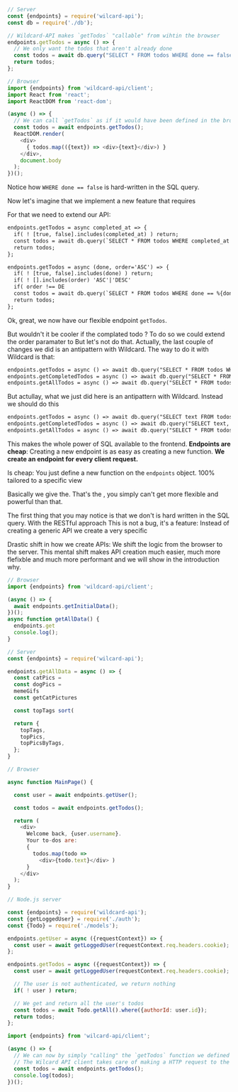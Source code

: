 

~~~js
// Server
const {endpoints} = require('wilcard-api');
const db = require('./db');

// Wildcard-API makes `getTodos` "callable" from wihtin the browser
endpoints.getTodos = async () => {
  // We only want the todos that aren't already done
  const todos = await db.query("SELECT * FROM todos WHERE done == false");
  return todos;
};

// Browser
import {endpoints} from 'wildcard-api/client';
import React from 'react';
import ReactDOM from 'react-dom';

(async () => {
  // We can call `getTodos` as if it would have been defined in the browser
  const todos = await endpoints.getTodos();
  ReactDOM.render(
    <div>
      { todos.map(({text}) => <div>{text}</div>) }
    </div>,
    document.body
  );
})();
~~~

Notice how `WHERE done == false` is hard-written in the SQL query.

Now let's imagine that we implement a new feature that requires

For that we need to extend our API:


~~~diff
endpoints.getTodos = async completed_at => {
  if( ! [true, false].includes(completed_at) ) return;
  const todos = await db.query(`SELECT * FROM todos WHERE completed_at == ${completed_at}"`);
  return todos;
};
~~~

~~~diff
endpoints.getTodos = async (done, order='ASC') => {
  if( ! [true, false].includes(done) ) return;
  if( ! [].includes(order) 'ASC'|'DESC'
  if( order !== DE
  const todos = await db.query(`SELECT * FROM todos WHERE done == %{done} ORDER BY created_at %{order}`);
  return todos;
};
~~~

Ok, great, we now have our flexible endpoint `getTodos`.


But wouldn't it be cooler if the complated todo ? To do so we could extend the order paramater to 
But let's not do that.
Actually, the last couple of changes we did is an antipattern with Wildcard.
The way to do it with Wildcard is that:

~~~diff
endpoints.getTodos = async () => await db.query("SELECT * FROM todos WHERE completed === false ORDER BY created_at");
endpoints.getCompletedTodos = async () => await db.query("SELECT * FROM todos WHERE completed === true ORDER BY completed_at");
endpoints.getAllTodos = async () => await db.query("SELECT * FROM todos WHERE ORDER BY created_at");
~~~

But actullay, what we just did here is an antipattern with Wildcard.
Instead we should do this

~~~diff
endpoints.getTodos = async () => await db.query("SELECT text FROM todos WHERE completed === false ORDER BY created_at");
endpoints.getCompletedTodos = async () => await db.query("SELECT text, completed_at FROM todos WHERE completed === true ORDER BY completed_at");
endpoints.getAllTodos = async () => await db.query("SELECT * FROM todos ORDER BY created_at");
~~~

This makes the whole power of SQL available to the frontend.
**Endpoints are cheap**:
Creating a new endpoint is as easy as creating a new function.
**We create an endpoint for every client request.**

Is cheap: You just define a new function on the `endpoints` object.
100% tailored to a specific view

Basically we give the.
That's the , you simply can't get more flexible and powerful than that.

The first thing that you may notice is that  we don't is hard written in the SQL query.
With the RESTful  approach
This is not a bug, it's a feature: Instead of creating a generic API we create a very specific 

Drastic shift in how we create APIs:
We shift the logic from the browser to the server.
This mental shift makes API creation much easier, much more flefixble and much more performant and we will show in the introduction why.


~~~js
// Browser
import {endpoints} from 'wildcard-api/client';

(async () => {
  await endpoints.getInitialData();
})();
async function getAllData() {
  endpoints.get
  console.log();
}

// Server
const {endpoints} = require('wilcard-api');

endpoints.getAllData = async () => {
  const catPics = 
  const dogPics = 
  memeGifs
  const getCatPictures

  const topTags sort(

  return {
    topTags,
    topPics,
    topPicsByTags,
  };
}
~~~




~~~js
// Browser

async function MainPage() {

  const user = await endpoints.getUser();

  const todos = await endpoints.getTodos();

  return (
    <div>
      Welcome back, {user.username}.
      Your to-dos are:
      {
        todos.map(todo =>
          <div>{todo.text}</div> )
      }
    </div>
  );
}
~~~

~~~js
// Node.js server

const {endpoints} = require('wildcard-api');
const {getLoggedUser} = require('./auth');
const {Todo} = require('./models');

endpoints.getUser = async ({requestContext}) => {
  const user = await getLoggedUser(requestContext.req.headers.cookie);
};

endpoints.getTodos = async ({requestContext}) => {
  const user = await getLoggedUser(requestContext.req.headers.cookie);

  // The user is not authenticated, we return nothing
  if( ! user ) return;

  // We get and return all the user's todos
  const todos = await Todo.getAll().where({authorId: user.id});
  return todos;
};
~~~

~~~js
import {endpoints} from 'wilcard-api/client';

(async () => {
  // We can now by simply "calling" the `getTodos` function we defined on the server
  // The Wilcard API client takes care of making a HTTP request to the server and serializing the data to JSON
  const todos = await endpoints.getTodos();
  console.log(todos);
})();
~~~


